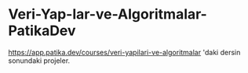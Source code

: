 # Veri-Yap-lar-ve-Algoritmalar-PatikaDev
https://app.patika.dev/courses/veri-yapilari-ve-algoritmalar 'daki dersin sonundaki projeler.
